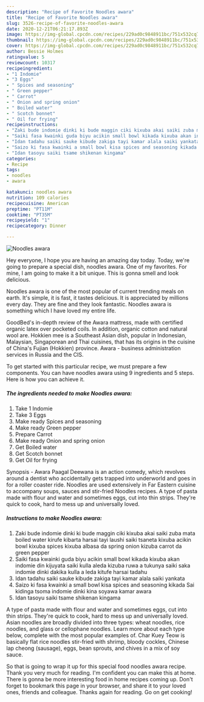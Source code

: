 ```yaml
---
description: "Recipe of Favorite Noodles awara"
title: "Recipe of Favorite Noodles awara"
slug: 3526-recipe-of-favorite-noodles-awara
date: 2020-12-21T06:21:17.893Z
image: https://img-global.cpcdn.com/recipes/229ad0c9848911bc/751x532cq70/noodles-awara-recipe-main-photo.jpg
thumbnail: https://img-global.cpcdn.com/recipes/229ad0c9848911bc/751x532cq70/noodles-awara-recipe-main-photo.jpg
cover: https://img-global.cpcdn.com/recipes/229ad0c9848911bc/751x532cq70/noodles-awara-recipe-main-photo.jpg
author: Bessie Holmes
ratingvalue: 5
reviewcount: 10317
recipeingredient:
- "1 Indomie"
- "3 Eggs"
- " Spices and seasoning"
- " Green pepper"
- " Carrot"
- " Onion and spring onion"
- " Boiled water"
- " Scotch bonnet"
- " Oil for frying"
recipeinstructions:
- "Zaki bude indomie dinki ki bude maggin ciki kixuba akai saiki zuba mata boiled water kirufe kibarta harsai tayi laushi saiki tsaneta kixuba acikin bowl kixuba spices kixuba albasa da spring onion kizuba carrot da green pepper"
- "Saiki fasa kwainki guda biyu acikin small bowl kikada kixuba akan indomie din kijuyata saiki kulla aleda kizuba ruwa a tukunya saiki saka indomie dinki dakika kulla a leda kitufe harsai tadahu"
- "Idan tadahu saiki sauke kibude zakiga tayi kamar alala saiki yankata"
- "Saizo ki fasa kwainki a small bowl kisa spices and seasoning kikada Sai kidinga tsoma indomie dinki kina soyawa kamar awara"
- "Idan tasoyu saiki tsame shikenan kingama"
categories:
- Recipe
tags:
- noodles
- awara

katakunci: noodles awara 
nutrition: 109 calories
recipecuisine: American
preptime: "PT11M"
cooktime: "PT35M"
recipeyield: "1"
recipecategory: Dinner

---
```



![Noodles awara](https://img-global.cpcdn.com/recipes/229ad0c9848911bc/751x532cq70/noodles-awara-recipe-main-photo.jpg)

Hey everyone, I hope you are having an amazing day today. Today, we're going to prepare a special dish, noodles awara. One of my favorites. For mine, I am going to make it a bit unique. This is gonna smell and look delicious.

Noodles awara is one of the most popular of current trending meals on earth. It's simple, it is fast, it tastes delicious. It is appreciated by millions every day. They are fine and they look fantastic. Noodles awara is something which I have loved my entire life.

GoodBed&#39;s in-depth review of the Awara mattress, made with certified organic latex over pocketed coils. In addition, organic cotton and natural wool are. Hokkien mee is a Southeast Asian dish, popular in Indonesian, Malaysian, Singaporean and Thai cuisines, that has its origins in the cuisine of China&#39;s Fujian (Hokkien) province. Awara - business administration services in Russia and the CIS.


To get started with this particular recipe, we must prepare a few components. You can have noodles awara using 9 ingredients and 5 steps. Here is how you can achieve it.

<!--inarticleads1-->

##### The ingredients needed to make Noodles awara:

1. Take 1 Indomie
1. Take 3 Eggs
1. Make ready  Spices and seasoning
1. Make ready  Green pepper
1. Prepare  Carrot
1. Make ready  Onion and spring onion
1. Get  Boiled water
1. Get  Scotch bonnet
1. Get  Oil for frying


Synopsis - Awara Paagal Deewana is an action comedy, which revolves around a dentist who accidentally gets trapped into underworld and goes in for a roller coaster ride. Noodles are used extensively in Far Eastern cuisine to accompany soups, sauces and stir-fried Noodles recipes. A type of pasta made with flour and water and sometimes eggs, cut into thin strips. They&#39;re quick to cook, hard to mess up and universally loved. 

<!--inarticleads2-->

##### Instructions to make Noodles awara:

1. Zaki bude indomie dinki ki bude maggin ciki kixuba akai saiki zuba mata boiled water kirufe kibarta harsai tayi laushi saiki tsaneta kixuba acikin bowl kixuba spices kixuba albasa da spring onion kizuba carrot da green pepper
1. Saiki fasa kwainki guda biyu acikin small bowl kikada kixuba akan indomie din kijuyata saiki kulla aleda kizuba ruwa a tukunya saiki saka indomie dinki dakika kulla a leda kitufe harsai tadahu
1. Idan tadahu saiki sauke kibude zakiga tayi kamar alala saiki yankata
1. Saizo ki fasa kwainki a small bowl kisa spices and seasoning kikada Sai kidinga tsoma indomie dinki kina soyawa kamar awara
1. Idan tasoyu saiki tsame shikenan kingama


A type of pasta made with flour and water and sometimes eggs, cut into thin strips. They&#39;re quick to cook, hard to mess up and universally loved. Asian noodles are broadly divided into three types: wheat noodles, rice noodles, and glass or cellophane noodles. Learn more about each type below, complete with the most popular examples of. Char Kuey Teow is basically flat rice noodles stir-fried with shrimp, bloody cockles, Chinese lap cheong (sausage), eggs, bean sprouts, and chives in a mix of soy sauce. 

So that is going to wrap it up for this special food noodles awara recipe. Thank you very much for reading. I'm confident you can make this at home. There is gonna be more interesting food in home recipes coming up. Don't forget to bookmark this page in your browser, and share it to your loved ones, friends and colleague. Thanks again for reading. Go on get cooking!

